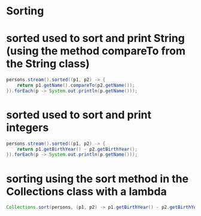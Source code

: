 # Sorting


# sorted used to sort and print String (using the method compareTo from the String class)
```java
persons.stream().sorted((p1, p2) -> {
    return p1.getName().compareTo(p2.getName());
}).forEach(p -> System.out.println(p.getName()));
```

# sorted used to sort and print integers
```java
persons.stream().sorted((p1, p2) -> {
    return p1.getBirthYear() - p2.getBirthYear();
}).forEach(p -> System.out.println(p.getName()));
```

# sorting using the sort method in the Collections class with a lambda
```java
Collections.sort(persons, (p1, p2) -> p1.getBirthYear() - p2.getBirthYear());
```

